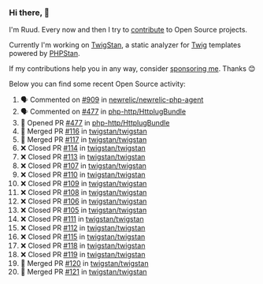 ### Hi there, 👋

I'm Ruud. Every now and then I try to [contribute](https://github.com/pulls?q=+is%3Apr+author%3Aruudk+archived%3Afalse+is%3Apublic+) to Open Source projects.

Currently I'm working on [TwigStan](https://github.com/twigstan), a static analyzer for [Twig](https://twig.symfony.com/) templates powered by [PHPStan](https://phpstan.org/).

If my contributions help you in any way, consider [sponsoring me](https://github.com/sponsors/ruudk). Thanks 😊

Below you can find some recent Open Source activity:

<!--START_SECTION:activity-->
1. 🗣 Commented on [#909](https://github.com/newrelic/newrelic-php-agent/issues/909#issuecomment-2483488676) in [newrelic/newrelic-php-agent](https://github.com/newrelic/newrelic-php-agent)
2. 🗣 Commented on [#477](https://github.com/php-http/HttplugBundle/pull/477#issuecomment-2483314384) in [php-http/HttplugBundle](https://github.com/php-http/HttplugBundle)
3. 💪 Opened PR [#477](https://github.com/php-http/HttplugBundle/pull/477) in [php-http/HttplugBundle](https://github.com/php-http/HttplugBundle)
4. 🎉 Merged PR [#116](https://github.com/twigstan/twigstan/pull/116) in [twigstan/twigstan](https://github.com/twigstan/twigstan)
5. 🎉 Merged PR [#117](https://github.com/twigstan/twigstan/pull/117) in [twigstan/twigstan](https://github.com/twigstan/twigstan)
6. ❌ Closed PR [#114](https://github.com/twigstan/twigstan/pull/114) in [twigstan/twigstan](https://github.com/twigstan/twigstan)
7. ❌ Closed PR [#113](https://github.com/twigstan/twigstan/pull/113) in [twigstan/twigstan](https://github.com/twigstan/twigstan)
8. ❌ Closed PR [#107](https://github.com/twigstan/twigstan/pull/107) in [twigstan/twigstan](https://github.com/twigstan/twigstan)
9. ❌ Closed PR [#110](https://github.com/twigstan/twigstan/pull/110) in [twigstan/twigstan](https://github.com/twigstan/twigstan)
10. ❌ Closed PR [#109](https://github.com/twigstan/twigstan/pull/109) in [twigstan/twigstan](https://github.com/twigstan/twigstan)
11. ❌ Closed PR [#108](https://github.com/twigstan/twigstan/pull/108) in [twigstan/twigstan](https://github.com/twigstan/twigstan)
12. ❌ Closed PR [#106](https://github.com/twigstan/twigstan/pull/106) in [twigstan/twigstan](https://github.com/twigstan/twigstan)
13. ❌ Closed PR [#105](https://github.com/twigstan/twigstan/pull/105) in [twigstan/twigstan](https://github.com/twigstan/twigstan)
14. ❌ Closed PR [#111](https://github.com/twigstan/twigstan/pull/111) in [twigstan/twigstan](https://github.com/twigstan/twigstan)
15. ❌ Closed PR [#112](https://github.com/twigstan/twigstan/pull/112) in [twigstan/twigstan](https://github.com/twigstan/twigstan)
16. ❌ Closed PR [#115](https://github.com/twigstan/twigstan/pull/115) in [twigstan/twigstan](https://github.com/twigstan/twigstan)
17. ❌ Closed PR [#118](https://github.com/twigstan/twigstan/pull/118) in [twigstan/twigstan](https://github.com/twigstan/twigstan)
18. ❌ Closed PR [#119](https://github.com/twigstan/twigstan/pull/119) in [twigstan/twigstan](https://github.com/twigstan/twigstan)
19. 🎉 Merged PR [#120](https://github.com/twigstan/twigstan/pull/120) in [twigstan/twigstan](https://github.com/twigstan/twigstan)
20. 🎉 Merged PR [#121](https://github.com/twigstan/twigstan/pull/121) in [twigstan/twigstan](https://github.com/twigstan/twigstan)
<!--END_SECTION:activity-->
